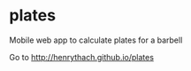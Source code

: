 # plates

Mobile web app to calculate plates for a barbell

Go to http://henrythach.github.io/plates
